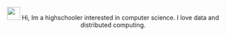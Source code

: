 <div align="center">
  
  
  <img src="https://user-images.githubusercontent.com/42378118/110234147-e3259600-7f4e-11eb-95be-0c4047144dea.gif" width="30"> Hi, Im a highschooler interested in computer science.
  I love data and distributed computing.
  
  <!-- <img align="center" width="50%" src="https://github-readme-stats.vercel.app/api?username=Divkov575&theme=radical&layout=compact&count_private=true" >  -->
  
  

 <!-- <img align="center" width="42.5%" src="https://github-readme-stats.vercel.app/api/top-langs/?username=Divkov575&layout=compact&theme=radical" > -->
<!-- [![GitHub Streak](https://github-readme-streak-stats.herokuapp.com/?user=DIvkov575&theme=tokyonight)](https://github.com/DenverCoder1/github-readme-streak-stats) -->

  <!-- https://shields.io/ -->
  <!-- ![visitors](https://visitor-badge.glitch.me/badge?page_id=page.id) -->
  <!--  ![](https://img.shields.io/badge/Editor-Neovim-informational?style=flat&logo=data:image/svg%2bxml;base64,<BASE64_DATA>) -->
  <!-- <img alt="DIvkov575's Activity Graph" src="https://activity-graph.herokuapp.com/graph?username=DIvkov575&theme=github"/> -->
  <!-- [![@DIVKOV575's Holopin board](https://holopin.io/api/user/board?user=divkov575)](https://holopin.io/@divkov575) -->
  
</div>
